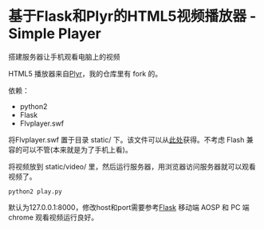 # 基于Flask和Plyr的HTML5视频播放器 - Simple Player
搭建服务器让手机观看电脑上的视频

HTML5 播放器来自[Plyr](https://github.com/selz/plyr)，我的仓库里有 fork 的。

依赖：
- python2
- Flask
- Flvplayer.swf

将Flvplayer.swf 置于目录 static/ 下。该文件可以从[此处](http://www.xdowns.com/soft/1/95/2014/Soft_130297.html)获得。不考虑 Flash 兼容的可以不管(本来就是为了手机上看)。

将视频放到 static/video/ 里，然后运行服务器，用浏览器访问服务器就可以观看视频了。

```
python2 play.py
```

默认为127.0.0.1:8000，修改host和port需要参考[Flask](http://dormousehole.readthedocs.org/en/latest/)
移动端 AOSP 和 PC 端 chrome 观看视频运行良好。
